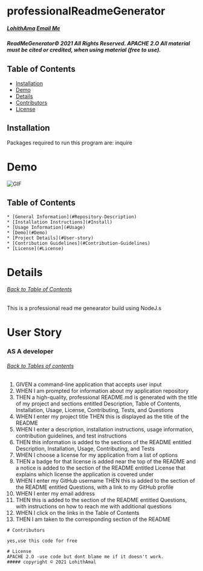 # professionalReadmeGenerator
  ##### [LohithAma](https://github.com/LohithAmal) [Email Me](lohith05amal@gmail.com)
  
    
  ##### ReadMeGenerator© 2021 All Rights Reserved.  APACHE 2.O All material must be cited or credited, when using material (free to use).

  ## Table of Contents
  - [Installation](#installation)
  - [Demo](#demo)
  - [Details](#details)
  - [Contributors](#contributer)
  - [License](#license)
 

  ## Installation
  Packages required to run this program are: inquire

  # Demo
   
  ![GIF](https://user-images.githubusercontent.com/60197994/81350819-ce5b4600-9090-11ea-8f85-5ba4a1adb037.gif)
    
  ## Table of Contents
    * [General Information](#Repository-Description)
    * [Installation Instructions](#Install)
    * [Usage Information](#Usage)
    * [Demo](#Demo)
    * [Project Details](#User-story)
    * [Contribution Guidelines](#Contribution-Guidelines)
    * [License](#License)
    
  # Details
  ###### [Back to Table of Contents](#Table-of-Contents)
  This is a professional read me genearator build using NodeJ.s
    
  # User Story
  ### AS A developer
  ###### [Back to Tables of contents](#table-of-contents)

  1.  GIVEN a command-line application that accepts user input
  2.  WHEN I am prompted for information about my application repository
  3.  THEN a high-quality, professional README.md is generated with the title of my project and sections entitled Description, Table of Contents, Installation, Usage, License, Contributing, Tests, and Questions
  4.  WHEN I enter my project title
  THEN this is displayed as the title of the README
  5.  WHEN I enter a description, installation instructions, usage information, contribution guidelines, and test instructions
  6.  THEN this information is added to the sections of the README entitled Description, Installation, Usage, Contributing, and Tests
  7.  WHEN I choose a license for my application from a list of options
  8.  THEN a badge for that license is added near the top of the README and a notice is added to the section of the README entitled License that explains which license the application is covered under
  9.  WHEN I enter my GitHub username
  THEN this is added to the section of the README entitled Questions, with a link to my GitHub profile
  10. WHEN I enter my email address
  11. THEN this is added to the section of the README entitled Questions, with instructions on how to reach me with additional questions
  12.  WHEN I click on the links in the Table of Contents
  13.  THEN I am taken to the corresponding section of the README

    # Contributors

    yes,use this code for free
  
    # License
    APACHE 2.O -use code but dont blame me if it doesn't work.
    ##### copyright © 2021 LohithAmal 
    